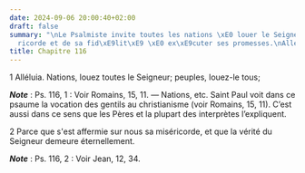 ```yaml
---
date: 2024-09-06 20:00:40+02:00
draft: false
summary: "\nLe Psalmiste invite toutes les nations \xE0 louer le Seigneur de sa mis\xE9\
  ricorde et de sa fid\xE9lit\xE9 \xE0 ex\xE9cuter ses promesses.\nAlleluia.\n"
title: Chapitre 116
---
```





1 Alléluia. Nations, louez toutes le Seigneur; peuples, louez-le tous;

***Note*** :  Ps. 116, 1 : Voir Romains, 15, 11. ― Nations, etc. Saint Paul voit dans ce psaume la vocation des gentils au christianisme (voir Romains, 15, 11). C’est aussi dans ce sens que les Pères et la plupart des interprètes l’expliquent.

2 Parce que s'est affermie sur nous sa miséricorde, et que la vérité du Seigneur demeure éternellement.

***Note*** :  Ps. 116, 2 : Voir Jean, 12, 34.

